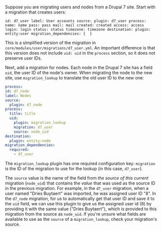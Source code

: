 Suppose you are migrating users and nodes from a Drupal 7 site. Start with a migration that creates users:

`id: d7_user
label: User accounts
source:
  plugin: d7_user
process:
  name: name
  pass: pass
  mail: mail
  created: created
  access: access
  login: login
  status: status
  timezone: timezone
destination:
  plugin: entity:user
migration_dependencies: {  }
`

This is a simplified version of the migration in `core/modules/user/migrations/d7_user.yml`. An important difference is that this version does not include `uid: uid` in the `process` section, so it does not preserve user IDs.

Next, add a migration for nodes. Each node in the Drupal 7 site has a field `uid`, the user ID of the node's owner. When migrating the node to the new site, use `migration_lookup` to translate the old user ID to the new one:

```yaml
process:
id: d7_node
label: Nodes
source:
  plugin: d7_node
process:
  title: title
  uid:
    plugin: migration_lookup
    migration: d7_user
    source: node_uid
destination:
  plugin: entity:node
migration_dependencies:
  required:
    - d7_user

```

The `migration_lookup` plugin has one required configuration key: `migration` is the ID of the migration to use for the lookup (in this case, `d7_user`).

The `source` value is the name of the field from _the source of this current_ migration (`node_uid`) that contains the _value_ that was used as the source ID in the previous migration. For example, in the `d7_user` migration, when a user named "Dries Buytaert" was imported, he was assigned user ID "8". In the `d7_node` migration, for us to automatically get that user ID and save it to the `uid` field, we can use this plugin to give us the assigned user id (8) by providing it with the same value ("Dries Buytaert"), which is provided to this migration from the source as `node_uid`. If you're unsure what fields are available to use as the `source` of a `migration_lookup`, check your migration's source.